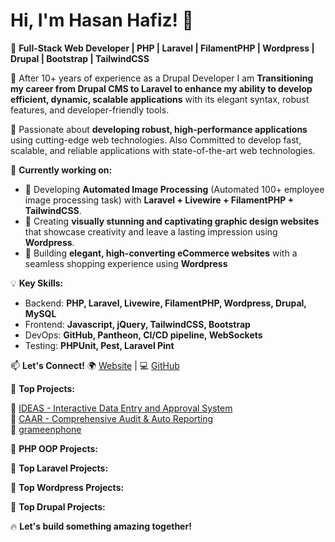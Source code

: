 # Hi, I'm Hasan Hafiz! 👋  

🚀 **Full-Stack Web Developer | PHP | Laravel | FilamentPHP | Wordpress | Drupal | Bootstrap | TailwindCSS**  

🔔 After 10+ years of experience as a Drupal Developer I am **Transitioning my career from Drupal CMS to Laravel to enhance my ability to develop efficient, dynamic, scalable applications** with its elegant syntax, robust features, and developer-friendly tools.

🌱 Passionate about **developing robust, high-performance applications** using cutting-edge web technologies. Also Committed to develop fast, scalable, and reliable applications with state-of-the-art web technologies.

🔭 **Currently working on:**  
- 🚀 Developing **Automated Image Processing** (Automated 100+ employee image processing task) with **Laravel + Livewire + FilamentPHP + TailwindCSS**.
- 🚀 Creating **visually stunning and captivating graphic design websites** that showcase creativity and leave a lasting impression using **Wordpress**.
- 🚀 Building **elegant, high-converting eCommerce websites** with a seamless shopping experience using **Wordpress**


💡 **Key Skills:**  
- Backend: **PHP, Laravel, Livewire, FilamentPHP, Wordpress, Drupal, MySQL**  
- Frontend: **Javascript, jQuery, TailwindCSS, Bootstrap**  
- DevOps: **GitHub, Pantheon, CI/CD pipeline, WebSockets**  
- Testing: **PHPUnit, Pest, Laravel Pint**  

📫 **Let's Connect!**
🌍 [Website](https://dev-hasanhafiz.pantheonsite.io) |  💻 [GitHub](https://github.com/hasanhafiz)  

🚀 **Top Projects:**  

🔹 [IDEAS - Interactive Data Entry and Approval System ](https://pidimfoundation.xyz/)  
🔹 [CAAR - Comprehensive Audit & Auto Reporting](https://caar.pidimfoundation.xyz)  
🔹 [grameenphone](https://www.grameenphone.com/)  

🚀 **PHP OOP Projects:**  

🚀 **Top Laravel Projects:**  

🚀 **Top Wordpress Projects:**

🚀 **Top Drupal Projects:**  

🔥 **Let's build something amazing together!**  
